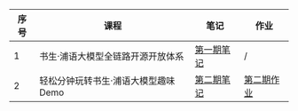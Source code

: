 ﻿
|序号|课程|笔记|作业|
|--|--|--|--|
|1| 书生·浦语大模型全链路开源开放体系 |[第一期笔记](https://github.com/Cakeeeeey/-/blob/main/Lesson1/notes/Lesson1_Notes.md)|/|
|2| 轻松分钟玩转书生·浦语大模型趣味 Demo |[第二期笔记](https://github.com/Cakeeeeey/-/blob/main/Lesson2/notes/Lesson2_Notes.md)|[第二期作业](https://github.com/Cakeeeeey/-/blob/main/Lesson2/notes/Lesson2_Notes.md%7Chttps://github.com/Cakeeeeey/-/blob/main/Lesson2/homework/Lesson2_Homework.md)

